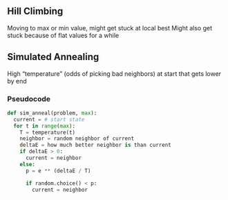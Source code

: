 ## Hill Climbing
Moving to max or min value, might get stuck at local best
Might also get stuck because of flat values for a while

## Simulated Annealing
High “temperature” (odds of picking bad neighbors) at start that gets lower by end

### Pseudocode
``` python
def sim_anneal(problem, max):
  current = # start state
  for t in range(max):
    T = temperature(t)
    neighbor = random neighbor of current
    deltaE = how much better neighbor is than current
    if deltaE > 0:
      current = neighbor
    else:
      p = e ** (deltaE / T)

      if random.choice() < p:
        current = neighbor
```
